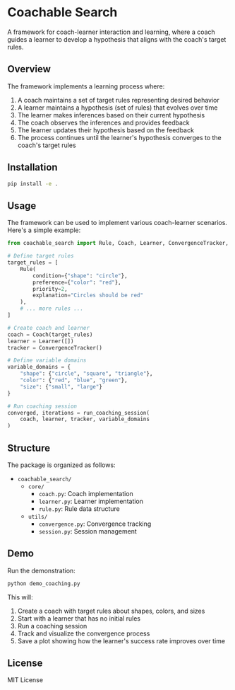 # Coachable Search

A framework for coach-learner interaction and learning, where a coach guides a learner to develop a hypothesis that aligns with the coach's target rules.

## Overview

The framework implements a learning process where:
1. A coach maintains a set of target rules representing desired behavior
2. A learner maintains a hypothesis (set of rules) that evolves over time
3. The learner makes inferences based on their current hypothesis
4. The coach observes the inferences and provides feedback
5. The learner updates their hypothesis based on the feedback
6. The process continues until the learner's hypothesis converges to the coach's target rules

## Installation

```bash
pip install -e .
```

## Usage

The framework can be used to implement various coach-learner scenarios. Here's a simple example:

```python
from coachable_search import Rule, Coach, Learner, ConvergenceTracker, run_coaching_session

# Define target rules
target_rules = [
    Rule(
        condition={"shape": "circle"},
        preference={"color": "red"},
        priority=2,
        explanation="Circles should be red"
    ),
    # ... more rules ...
]

# Create coach and learner
coach = Coach(target_rules)
learner = Learner([])
tracker = ConvergenceTracker()

# Define variable domains
variable_domains = {
    "shape": {"circle", "square", "triangle"},
    "color": {"red", "blue", "green"},
    "size": {"small", "large"}
}

# Run coaching session
converged, iterations = run_coaching_session(
    coach, learner, tracker, variable_domains
)
```

## Structure

The package is organized as follows:

- `coachable_search/`
  - `core/`
    - `coach.py`: Coach implementation
    - `learner.py`: Learner implementation
    - `rule.py`: Rule data structure
  - `utils/`
    - `convergence.py`: Convergence tracking
    - `session.py`: Session management

## Demo

Run the demonstration:

```bash
python demo_coaching.py
```

This will:
1. Create a coach with target rules about shapes, colors, and sizes
2. Start with a learner that has no initial rules
3. Run a coaching session
4. Track and visualize the convergence process
5. Save a plot showing how the learner's success rate improves over time

## License

MIT License 
